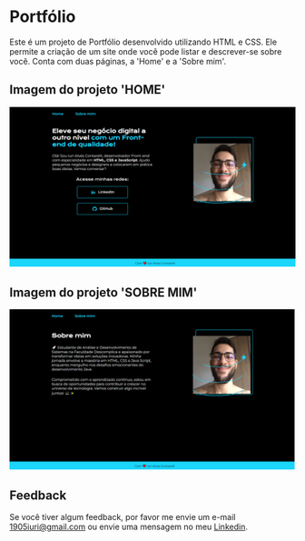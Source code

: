 # Portfólio

Este é um projeto de Portfólio desenvolvido utilizando HTML e CSS. Ele permite a criação de um site onde você pode listar e descrever-se sobre você. Conta com duas páginas, a 'Home' e a 'Sobre mim'.


## Imagem do projeto 'HOME'

![Imagem do projeto.](https://github.com/iuricontarelli/alura-portfolio/blob/main/img/wp-home.png)


## Imagem do projeto 'SOBRE MIM'

![Imagem do projeto.](https://github.com/iuricontarelli/alura-portfolio/blob/main/img/wp-about.png)


## Feedback

Se você tiver algum feedback, por favor me envie um e-mail 1905iuri@gmail.com ou envie uma mensagem no meu [Linkedin](https://www.linkedin.com/in/iuricontarelli/).

